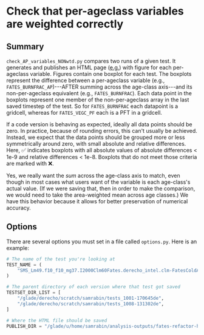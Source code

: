 # Check that per-ageclass variables are weighted correctly

## Summary

`check_AP_variables_NONwtd.py` compares two runs of a given test. It generates and publishes an HTML page ([e.g.](https://samsrabin.github.io/analysis-outputs/fates-refactor-history/NONwtd.tests_1001-170645de.tests_1008-131302de.SMS_Lm49.f10_f10_mg37.I2000Clm60Fates.derecho_intel.clm-FatesColdAllVarsMonthly.html)) with figure for each per-ageclass variable. Figures contain one boxplot for each test. The boxplots represent the difference between a per-ageclass variable (e.g., `FATES_BURNFRAC_AP`)---AFTER summing across the age-class axis---and its non-per-ageclass equivalent (e.g., `FATES_BURNFRAC`). Each data point in the boxplots represent one member of the non-per-ageclass array in the last saved timestep of the test. So for `FATES_BURNFRAC` each datapoint is a gridcell, whereas for `FATES_VEGC_PF` each is a PFT in a gridcell.

If a code version is behaving as expected, ideally all data points should be zero. In practice, because of rounding errors, this can't usually be achieved. Instead, we expect that the data points should be grouped more or less symmetrically around zero, with small absolute and relative differences. Here, ✅ indicates boxplots with all absolute values of absolute differences < 1e-9 and relative differences < 1e-8. Boxplots that do not meet those criteria are marked with ❌.

Yes, we really want the _sum_ across the age-class axis to match, even though in most cases what users want of the variable is each age-class's actual value. (If we were saving that, then in order to make the comparison, we would need to take the area-weighted mean across age classes.) We have this behavior because it allows for better preservation of numerical accuracy.

## Options

There are several options you must set in a file called `options.py`. Here is an example:
```python
# The name of the test you're looking at
TEST_NAME = (
    "SMS_Lm49.f10_f10_mg37.I2000Clm60Fates.derecho_intel.clm-FatesColdAllVarsMonthly"
)

# The parent directory of each version where that test got saved
TESTSET_DIR_LIST = [
    "/glade/derecho/scratch/samrabin/tests_1001-170645de",
    "/glade/derecho/scratch/samrabin/tests_1008-131302de",
]

# Where the HTML file should be saved
PUBLISH_DIR = "/glade/u/home/samrabin/analysis-outputs/fates-refactor-history"
```
